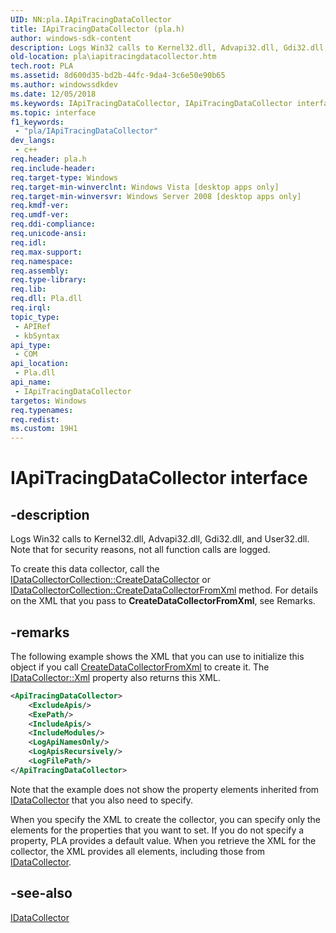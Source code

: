 ```yaml
---
UID: NN:pla.IApiTracingDataCollector
title: IApiTracingDataCollector (pla.h)
author: windows-sdk-content
description: Logs Win32 calls to Kernel32.dll, Advapi32.dll, Gdi32.dll, and User32.dll.
old-location: pla\iapitracingdatacollector.htm
tech.root: PLA
ms.assetid: 8d600d35-bd2b-44fc-9da4-3c6e50e90b65
ms.author: windowssdkdev
ms.date: 12/05/2018
ms.keywords: IApiTracingDataCollector, IApiTracingDataCollector interface [PLA], IApiTracingDataCollector interface [PLA],described, base.iapitracingdatacollector, pla.iapitracingdatacollector, pla/IApiTracingDataCollector
ms.topic: interface
f1_keywords: 
 - "pla/IApiTracingDataCollector"
dev_langs:
 - c++
req.header: pla.h
req.include-header: 
req.target-type: Windows
req.target-min-winverclnt: Windows Vista [desktop apps only]
req.target-min-winversvr: Windows Server 2008 [desktop apps only]
req.kmdf-ver: 
req.umdf-ver: 
req.ddi-compliance: 
req.unicode-ansi: 
req.idl: 
req.max-support: 
req.namespace: 
req.assembly: 
req.type-library: 
req.lib: 
req.dll: Pla.dll
req.irql: 
topic_type:
 - APIRef
 - kbSyntax
api_type:
 - COM
api_location:
 - Pla.dll
api_name:
 - IApiTracingDataCollector
targetos: Windows
req.typenames: 
req.redist: 
ms.custom: 19H1
---
```


# IApiTracingDataCollector interface


## -description


Logs Win32 calls to Kernel32.dll, Advapi32.dll, Gdi32.dll, and User32.dll. Note that for security reasons, not all function calls are logged.

To create this data collector, call the <a href="https://docs.microsoft.com/previous-versions/windows/desktop/api/pla/nf-pla-idatacollectorcollection-createdatacollector">IDataCollectorCollection::CreateDataCollector</a> or <a href="https://docs.microsoft.com/previous-versions/windows/desktop/api/pla/nf-pla-idatacollectorcollection-createdatacollectorfromxml">IDataCollectorCollection::CreateDataCollectorFromXml</a> method. For details on the XML that you pass to <b>CreateDataCollectorFromXml</b>, see Remarks.


## -remarks



The following example shows the XML that you can use to initialize this object if you call <a href="https://docs.microsoft.com/previous-versions/windows/desktop/api/pla/nf-pla-idatacollectorcollection-createdatacollectorfromxml">CreateDataCollectorFromXml</a> to create it. The <a href="https://docs.microsoft.com/previous-versions/windows/desktop/api/pla/nf-pla-idatacollector-get_xml">IDataCollector::Xml</a> property also returns this XML.


```xml
<ApiTracingDataCollector>
    <ExcludeApis/>
    <ExePath/> 
    <IncludeApis/>
    <IncludeModules/>
    <LogApiNamesOnly/>
    <LogApisRecursively/>
    <LogFilePath/>
</ApiTracingDataCollector>
```


Note that the example does not show the property elements inherited from <a href="https://docs.microsoft.com/previous-versions/windows/desktop/api/pla/nn-pla-idatacollector">IDataCollector</a> that you also need to specify.

When you specify the XML to create the collector, you can specify only the elements for the properties that you want to set. If you do not specify a property, PLA provides a default value. When you retrieve the XML for the collector, the XML provides all elements, including those from <a href="https://docs.microsoft.com/previous-versions/windows/desktop/api/pla/nn-pla-idatacollector">IDataCollector</a>. 




## -see-also




<a href="https://docs.microsoft.com/previous-versions/windows/desktop/api/pla/nn-pla-idatacollector">IDataCollector</a>
 

 

